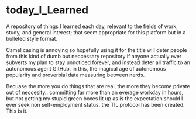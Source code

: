 # today_I_Learned
A repository of things I learned each day, relevant to the fields of work, study, and general interest; that seem appropriate for this platform but in a bulleted style format.

Camel casing is annoying so hopefully using it for the title will deter people from this kind of dumb but neccessary repository if anyone actually ever subverts my plan to stay unnoticed forever, and instead deter all traffic to an autonomous agent GitHub, in this, the magical age of autonomous popularity and proverbial data measuring between nerds.

Becuase the more you do things that  are real, the more they become private out of neccesity.. committing far more than an everage workday in hours, but not getting my stupid green boxes lit up as is the expectation should I ever seek non self-employment status, the TIL protocol has been created. This is it.
